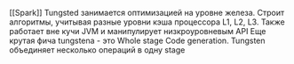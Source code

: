 [[Spark]]
Tungsted занимается оптимизацией на уровне железа. Строит алгоритмы, учитывая разные уровни кэша процессора L1, L2, L3. Также работает вне кучи JVM и манипулирует низкроуровневым API
Еще крутая фича tungstena - это Whole stage Code generation. Tungsten объединяет несколько операций в одну stage